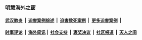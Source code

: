 
### 明慧海外之窗

####  [武汉肺炎](indexes/365.md?t=06250301) &nbsp;|&nbsp;  [迫害案例综述](indexes/328.md?t=06250301) &nbsp;|&nbsp; [迫害致死案例](indexes/277.md?t=06250301)  &nbsp;|&nbsp; [更多迫害案例](indexes/81.md?t=06250301)  &nbsp;|&nbsp; 
####  [时事评论](indexes/19.md?t=06250301) &nbsp;|&nbsp; [海外简讯](indexes/245.md?t=06250301)&nbsp;|&nbsp;  [社会支持](indexes/140.md?t=06250301) &nbsp;|&nbsp; [褒奖决议](indexes/282.md?t=06250301) &nbsp;|&nbsp; [社区报道](indexes/91.md?t=06250301)  &nbsp;|&nbsp; [天人之间](indexes/78.md?t=06250301) 


